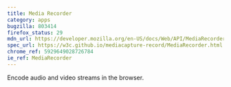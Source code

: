 ```yaml
---
title: Media Recorder
category: apps
bugzilla: 803414
firefox_status: 29
mdn_url: https://developer.mozilla.org/en-US/docs/Web/API/MediaRecorder
spec_url: https://w3c.github.io/mediacapture-record/MediaRecorder.html
chrome_ref: 5929649028726784
ie_ref: MediaRecorder
---
```


Encode audio and video streams in the browser.
